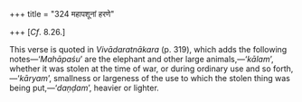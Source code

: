 +++
title = "324 महापशूनां हरणे"

+++
[*Cf*.
8.26.]

This verse is quoted in *Vivādaratnākara* (p. 319), which adds the
following notes—‘*Mahāpaśu*’ are the elephant and other large
animals,—‘*kālam*’, whether it was stolen at the time of war, or during
ordinary use and so forth,—‘*kāryam*’, smallness or largeness of the use
to which the stolen thing was being put,—‘*daṇḍam*’, heavier or lighter.


